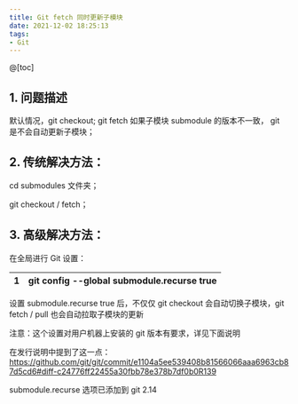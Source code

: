 ```yaml
---
title: Git fetch 同时更新子模块
date: 2021-12-02 18:25:13
tags:
- Git
---
```




@[toc]



## 1. 问题描述

默认情况，git checkout;     git fetch   如果子模块 submodule 的版本不一致， git 是不会自动更新子模块；



## 2. 传统解决方法：

cd  submodules 文件夹；

git checkout / fetch；



## 3. 高级解决方法：

在全局进行 Git 设置：

| 1    | git config --global submodule.recurse true |
| :--- | :----------------------------------------- |

设置 submodule.recurse true 后，不仅仅 git checkout 会自动切换子模块，git fetch / pull 也会自动拉取子模块的更新



注意：这个设置对用户机器上安装的 git 版本有要求，详见下面说明

在发行说明中提到了这一点：https://github.com/git/git/commit/e1104a5ee539408b81566066aaa6963cb87d5cd6#diff-c24776ff22455a30fbb78e378b7df0b0R139

submodule.recurse 选项已添加到 git 2.14



